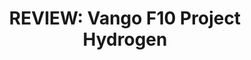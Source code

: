 ---
layout: community
category: community
title: "REVIEW: Vango F10 Project Hydrogen"
description: "I’ve seen a few questions on here about the Vango F10 Project Hydrogen, or similar lightweight bikepacking solo tents. I’ve been using mine for a little over a year and thought I’d share my thoughts."
isTopLevel: false
isSingleLevel: false
isArticle: false
datePublished: 2022-06-18 06:24:00 +0300
dateModified: 2022-06-18 06:24:00 +0300
published: false
---